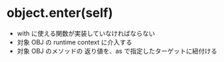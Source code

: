 # object.__enter__(self)
* with に使える関数が実装していなければならない
* 対象 OBJ の runtime context に介入する
* 対象 OBJ のメソッドの 返り値を、as で指定したターゲットに紐付ける
